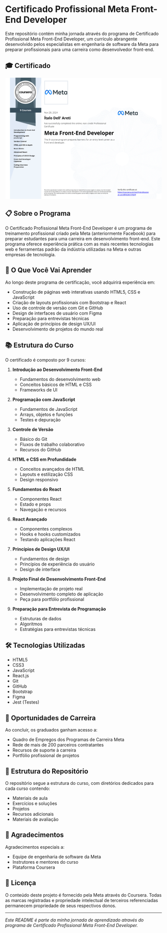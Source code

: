 # Certificado Profissional Meta Front-End Developer


Este repositório contém minha jornada através do programa de Certificado Profissional Meta Front-End Developer, um currículo abrangente desenvolvido pelos especialistas em engenharia de software da Meta para preparar profissionais para uma carreira como desenvolvedor front-end.

## 🎓 Certificado

![Certificado Meta Front-End Developer](Meta%20Front-End%20Developer.png)

## 📋 Sobre o Programa

O Certificado Profissional Meta Front-End Developer é um programa de treinamento profissional criado pela Meta (anteriormente Facebook) para preparar estudantes para uma carreira em desenvolvimento front-end. Este programa oferece experiência prática com as mais recentes tecnologias web e ferramentas padrão da indústria utilizadas na Meta e outras empresas de tecnologia.

## 🎯 O Que Você Vai Aprender

Ao longo deste programa de certificação, você adquirirá experiência em:

- Construção de páginas web interativas usando HTML5, CSS e JavaScript
- Criação de layouts profissionais com Bootstrap e React
- Uso de controle de versão com Git e GitHub
- Design de interfaces de usuário com Figma
- Preparação para entrevistas técnicas
- Aplicação de princípios de design UX/UI
- Desenvolvimento de projetos do mundo real

## 📚 Estrutura do Curso

O certificado é composto por 9 cursos:

1. **Introdução ao Desenvolvimento Front-End**
   - Fundamentos do desenvolvimento web
   - Conceitos básicos de HTML e CSS
   - Frameworks de UI
   
2. **Programação com JavaScript**
   - Fundamentos de JavaScript
   - Arrays, objetos e funções
   - Testes e depuração
   
3. **Controle de Versão**
   - Básico do Git
   - Fluxos de trabalho colaborativo
   - Recursos do GitHub
   
4. **HTML e CSS em Profundidade**
   - Conceitos avançados de HTML
   - Layouts e estilização CSS
   - Design responsivo
   
5. **Fundamentos do React**
   - Componentes React
   - Estado e props
   - Navegação e recursos
   
6. **React Avançado**
   - Componentes complexos
   - Hooks e hooks customizados
   - Testando aplicações React
   
7. **Princípios de Design UX/UI**
   - Fundamentos de design
   - Princípios de experiência do usuário
   - Design de interface
   
8. **Projeto Final de Desenvolvimento Front-End**
   - Implementação de projeto real
   - Desenvolvimento completo de aplicação
   - Peça para portfólio profissional
   
9. **Preparação para Entrevista de Programação**
   - Estruturas de dados
   - Algoritmos
   - Estratégias para entrevistas técnicas

## 🛠️ Tecnologias Utilizadas

- HTML5
- CSS3
- JavaScript
- React.js
- Git
- GitHub
- Bootstrap
- Figma
- Jest (Testes)

## 💼 Oportunidades de Carreira

Ao concluir, os graduados ganham acesso a:
- Quadro de Empregos dos Programas de Carreira Meta
- Rede de mais de 200 parceiros contratantes
- Recursos de suporte à carreira
- Portfólio profissional de projetos

## 📁 Estrutura do Repositório

O repositório segue a estrutura do curso, com diretórios dedicados para cada curso contendo:
- Materiais de aula
- Exercícios e soluções
- Projetos
- Recursos adicionais
- Materiais de avaliação

## 🤝 Agradecimentos

Agradecimentos especiais a:
- Equipe de engenharia de software da Meta
- Instrutores e mentores do curso
- Plataforma Coursera

## 📄 Licença

O conteúdo deste projeto é fornecido pela Meta através do Coursera. Todas as marcas registradas e propriedade intelectual de terceiros referenciadas permanecem propriedade de seus respectivos donos.

---
*Este README é parte da minha jornada de aprendizado através do programa de Certificado Profissional Meta Front-End Developer.*
